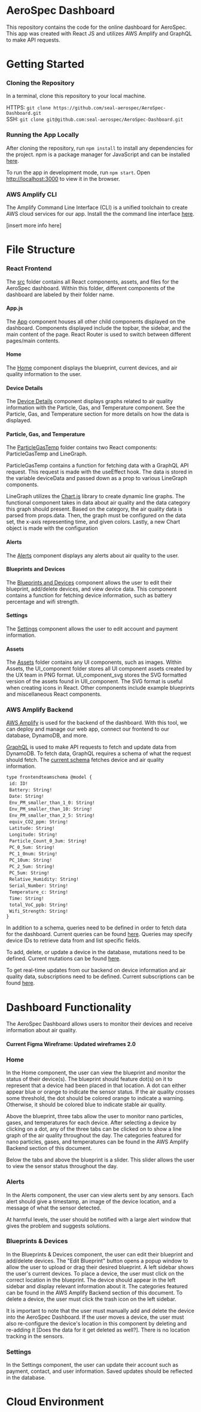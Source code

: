 # AeroSpec Dashboard

This repository contains the code for the online dashboard for AeroSpec. This app was created with React JS and utilizes AWS Amplify and GraphQL to make API requests.

# Getting Started

### Cloning the Repository

In a terminal, clone this repository to your local machine.

HTTPS: `git clone https://github.com/seal-aerospec/AeroSpec-Dashboard.git`\
SSH: `git clone git@github.com:seal-aerospec/AeroSpec-Dashboard.git`

### Running the App Locally

After cloning the repository, run `npm install` to install any dependencies for the project. npm is a package manager for JavaScript and can be installed [here](https://www.npmjs.com/get-npm).

To run the app in development mode, run `npm start`. Open [http://localhost:3000](http://localhost:3000) to view it in the browser.

### AWS Amplify CLI

The Amplify Command Line Interface (CLI) is a unified toolchain to create AWS cloud services for our app. Install the the command line interface [here](https://docs.amplify.aws/cli/start/install).

[insert more info here]

# File Structure

### React Frontend

The [src](https://github.com/seal-aerospec/AeroSpec-Dashboard/tree/main/src) folder contains all React components, assets, and files for the AeroSpec dashboard. Within this folder, different components of the dashboard are labeled by their folder name. 

#### App.js

The [App](https://github.com/seal-aerospec/AeroSpec-Dashboard/blob/main/src/App.js) component houses all other child components displayed on the dashboard. Components displayed include the topbar, the sidebar, and the main content of the page. React Router is used to switch between different pages/main contents.

#### Home

The [Home](https://github.com/seal-aerospec/AeroSpec-Dashboard/blob/main/src/Dashboard/Home/index.js) component displays the blueprint, current devices, and air quality information to the user. 

#### Device Details

The [Device Details](https://github.com/seal-aerospec/AeroSpec-Dashboard/tree/main/src/Dashboard/Home/DeviceDetails) component displays graphs related to air quality information with the Particle, Gas, and Temperature component. See the Particle, Gas, and Temperature section for more details on how the data is displayed.

#### Particle, Gas, and Temperature

The [ParticleGasTemp](https://github.com/seal-aerospec/AeroSpec-Dashboard/tree/main/src/Dashboard/Home/ParticleGasTemp) folder contains two React components: ParticleGasTemp and LineGraph. 

ParticleGasTemp contains a function for fetching data with a GraphQL API request. This request is made with the useEffect hook. The data is stored in the variable deviceData and passed down as a prop to various LineGraph components.

LineGraph utilizes the [Chart.js](https://www.chartjs.org/) library to create dynamic line graphs. The functional component takes in data about air quality and the data category this graph should present. Based on the category, the air quality data is parsed from props.data. Then, the graph must be configured on the data set, the x-axis representing time, and given colors. Lastly, a new Chart object is made with the configuration

#### Alerts

The [Alerts](https://github.com/seal-aerospec/AeroSpec-Dashboard/tree/main/src/Dashboard/Alerts) component displays any alerts about air quality to the user.

#### Blueprints and Devices

The [Blueprints and Devices](https://github.com/seal-aerospec/AeroSpec-Dashboard/tree/main/src/Dashboard/BlueprintsAndDevices) component allows the user to edit their blueprint, add/delete devices, and view device data. This component contains a function for fetching device information, such as battery percentage and wifi strength.

#### Settings

The [Settings](https://github.com/seal-aerospec/AeroSpec-Dashboard/tree/main/src/Dashboard/Settings) component allows the user to edit account and payment information.

#### Assets

The [Assets](https://github.com/seal-aerospec/AeroSpec-Dashboard/blob/main/src/Dashboard/assets) folder contains any UI components, such as images. Within Assets, the UI_component folder stores all UI component assets created by the UX team in PNG format. UI_component_svg stores the SVG formatted version of the assets found in UII_component. The SVG format is useful when creating icons in React. Other components include example blueprints and miscellaneous React components.

### AWS Amplify Backend

[AWS Amplify](https://aws.amazon.com/amplify/) is used for the backend of the dashboard. With this tool, we can deploy and manage our web app, connect our frontend to our database, DynamoDB, and more.

[GraphQL](https://graphql.org/) is used to make API requests to fetch and update data from DynamoDB. To fetch data, GraphQL requires a schema of what the request should fetch. The [current schema](https://github.com/seal-aerospec/AeroSpec-Dashboard/blob/main/readme/amplify/backend/api/aerospecdashboard/schema.graphql) fetches device and air quality information. 

 `type frontendteamschema @model {`\
	&nbsp;&nbsp;`id: ID!`\
  &nbsp;&nbsp;`Battery: String!`\
  &nbsp;&nbsp;`Date: String!`\
  &nbsp;&nbsp;`Env_PM_smaller_than_1_0: String!`\
  &nbsp;&nbsp;`Env_PM_smaller_than_10: String!`\
  &nbsp;&nbsp;`Env_PM_smaller_than_2_5: String!`\
  &nbsp;&nbsp;`equiv_CO2_ppm: String!`\
  &nbsp;&nbsp;`Latitude: String!`\
  &nbsp;&nbsp;`Longitude: String!`\
  &nbsp;&nbsp;`Particle_Count_0_3um: String!`\
  &nbsp;&nbsp;`PC_0_5um: String!`\
  &nbsp;&nbsp;`PC_1_0num: String!`\
  &nbsp;&nbsp;`PC_10um: String!`\
  &nbsp;&nbsp;`PC_2_5um: String!`\
  &nbsp;&nbsp;`PC_5um: String!`\
  &nbsp;&nbsp;`Relative_Humidity: String!`\
  &nbsp;&nbsp;`Serial_Number: String!`\
  &nbsp;&nbsp;`Temperature_c: String!`\
  &nbsp;&nbsp;`Time: String!`\
  &nbsp;&nbsp;`total_VoC_ppb: String!`\
  &nbsp;&nbsp;`Wifi_Strength: String!`\
`}`

In addition to a schema, queries need to be defined in order to fetch data for the dashboard. Current queries can be found [here](https://github.com/seal-aerospec/AeroSpec-Dashboard/blob/main/src/graphql/queries.js). Queries may specify device IDs to retrieve data from and list specific fields.

To add, delete, or update a device in the database, mutations need to be defined. Current mutations can be found [here](https://github.com/seal-aerospec/AeroSpec-Dashboard/blob/main/readme/src/graphql/mutations.js).

To get real-time updates from our backend on device information and air quality data, subscriptions need to be defined. Current subscriptions can be found [here](https://github.com/seal-aerospec/AeroSpec-Dashboard/blob/main/readme/src/graphql/subscriptions.js).

# Dashboard Functionality

The AeroSpec Dashboard allows users to monitor their devices and receive information about air quality. 

#### Current Figma Wireframe: Updated wireframes 2.0

### Home

In the Home component, the user can view the blueprint and monitor the status of their device(s). The blueprint should feature dot(s) on it to represent that a device had been placed in that location. A dot can either appear blue or orange to indicate the sensor status. If the air quality crosses some threshold, the dot should be colored orange to indicate a warning. Otherwise, it should be colored blue to indicate stable air quality. 

Above the blueprint, three tabs allow the user to monitor nano particles, gases, and temperatures for each device. After selecting a device by clicking on a dot, any of the three tabs can be clicked on to show a line graph of the air quality throughout the day. The categories featured for nano particles, gases, and temperatures can be found in the AWS Amplify Backend section of this document.

Below the tabs and above the blueprint is a slider. This slider allows the user to view the sensor status throughout the day. 

### Alerts

In the Alerts component, the user can view alerts sent by any sensors. Each alert should give a timestamp, an image of the device location, and a message of what the sensor detected. 

At harmful levels, the user should be notified with a large alert window that gives the problem and suggests solutions.

### Blueprints & Devices

In the Blueprints & Devices component, the user can edit their blueprint and add/delete devices. The "Edit Blueprint" button opens a popup window to allow the user to upload or drag their desired blueprint. A left sidebar shows the user's current devices. To place a device, the user must click on the correct location in the blueprint. The device should appear in the left sidebar and display relevant information about it. The categories featured can be found in the AWS Amplify Backend section of this document. To delete a device, the user must click the trash icon on the left sidebar.

It is important to note that the user must manually add and delete the device into the AeroSpec Dashboard. If the user moves a device, the user must also re-configure the device's location in this component by deleting and re-adding it [Does the data for it get deleted as well?]. There is no location tracking in the sensors.

### Settings

In the Settings component, the user can update their account such as payment, contact, and user information. Saved updates should be reflected in the database.

# Cloud Environment
